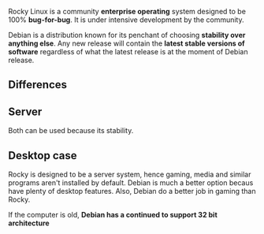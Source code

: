 Rocky Linux is a community **enterprise operating** system designed to be 100% **bug-for-bug**. It is under intensive development by the community. 

Debian is a distribution known for its penchant of choosing **stability over anything else**. Any new release will contain the **latest stable versions of software** regardless of what the latest release is at the moment of Debian release.

## Differences
## Server
Both can be used because its stability.

## Desktop case
Rocky is designed to be a server system, hence gaming, media and similar programs aren't installed by default.
Debian is much a better option becaus have plenty of desktop features. Also, Debian do a better job in gaming than Rocky.

If the computer is old, **Debian has a continued to support 32 bit architecture**
